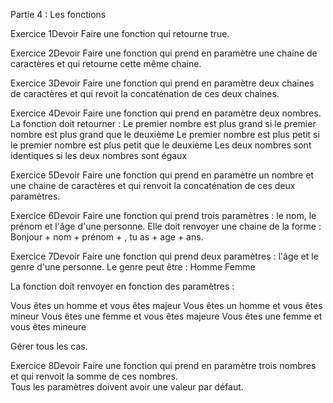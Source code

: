 Partie 4 : Les fonctions

Exercice 1Devoir
Faire une fonction qui retourne true.

Exercice 2Devoir
Faire une fonction qui prend en paramètre une chaine de caractères et qui retourne cette même chaine.

Exercice 3Devoir
Faire une fonction qui prend en paramètre deux chaines de caractères et qui revoit la concaténation de ces deux chaines.

Exercice 4Devoir
Faire une fonction qui prend en paramètre deux nombres. La fonction doit retourner :
Le premier nombre est plus grand si le premier nombre est plus grand que le deuxième
Le premier nombre est plus petit si le premier nombre est plus petit que le deuxième
Les deux nombres sont identiques si les deux nombres sont égaux

Exercice 5Devoir
Faire une fonction qui prend en paramètre un nombre et une chaine de caractères et qui renvoit la concaténation de ces deux paramètres.

Exercice 6Devoir
Faire une fonction qui prend trois paramètres : le nom, le prénom et l'âge d'une personne. Elle doit renvoyer une chaine de la forme :  
Bonjour + nom + prénom + , tu as + age + ans.

Exercice 7Devoir
Faire une fonction qui prend deux paramètres : l'âge et le genre d'une personne. Le genre peut être :
Homme
Femme  

La fonction doit renvoyer en fonction des paramètres :

Vous êtes un homme et vous êtes majeur
Vous êtes un homme et vous êtes mineur
Vous êtes une femme et vous êtes majeure
Vous êtes une femme et vous êtes mineure

Gérer tous les cas.

Exercice 8Devoir
Faire une fonction qui prend en paramètre trois nombres et qui renvoit la somme de ces nombres.  
Tous les paramètres doivent avoir une valeur par défaut.